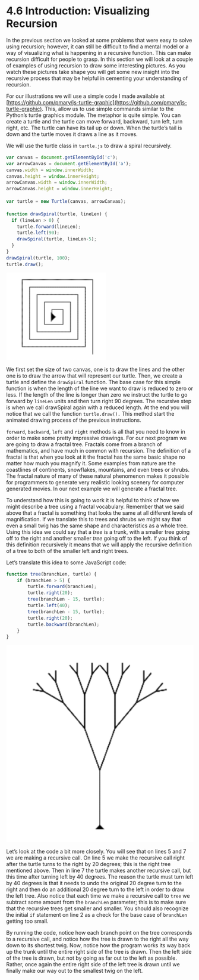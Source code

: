 # 4.6 Introduction: Visualizing Recursion

In the previous section we looked at some problems that were easy to solve using recursion; however, it can still be difficult to find a mental model or a way of visualizing what is happening in a recursive function. This can make recursion difficult for people to grasp. In this section we will look at a couple of examples of using recursion to draw some interesting pictures. As you watch these pictures take shape you will get some new insight into the recursive process that may be helpful in cementing your understanding of recursion.

For our illustrations we will use a simple code I made available at [https://github.com/pmary/js-turtle-graphic](https://github.com/pmary/js-turtle-graphic). This, allow us to use simple commands similar to the Python’s turtle graphics module. The metaphor is quite simple. You can create a turtle and the turtle can move forward, backward, turn left, turn right, etc. The turtle can have its tail up or down. When the turtle’s tail is down and the turtle moves it draws a line as it moves.

We will use the turtle class in `turtle.js` to draw a spiral recursively.

```js
var canvas = document.getElementById('c');
var arrowCanvas = document.getElementById('a');
canvas.width = window.innerWidth;
canvas.height = window.innerHeight;
arrowCanvas.width = window.innerWidth;
arrowCanvas.height = window.innerHeight;

var turtle = new Turtle(canvas, arrowCanvas);

function drawSpiral(turtle, lineLen) {
  if (lineLen > 0) {
    turtle.forward(lineLen);
    turtle.left(90);
    drawSpiral(turtle, lineLen-5);
  }
}
drawSpiral(turtle, 100);
turtle.draw();
```

![](/assets/recursion_01.png)

We first set the size of two canvas, one is to draw the lines and the other one is to draw the arrow that will represent our turtle. Then, we create a turtle and define the `drawSpiral` function. The base case for this simple function is when the length of the line we want to draw is reduced to zero or less. If the length of the line is longer than zero we instruct the turtle to go forward by `lineLen` units and then turn right 90 degrees. The recursive step is when we call drawSpiral again with a reduced length. At the end you will notice that we call the function `turtle.draw().` This method start the animated drawing process of the previous instructions.

`forward`, `backward`, `left` and `right` methods is all that you need to know in order to make some pretty impressive drawings. For our next program we are going to draw a fractal tree. Fractals come from a branch of mathematics, and have much in common with recursion. The definition of a fractal is that when you look at it the fractal has the same basic shape no matter how much you magnify it. Some examples from nature are the coastlines of continents, snowflakes, mountains, and even trees or shrubs. The fractal nature of many of these natural phenomenon makes it possible for programmers to generate very realistic looking scenery for computer generated movies. In our next example we will generate a fractal tree.

To understand how this is going to work it is helpful to think of how we might describe a tree using a fractal vocabulary. Remember that we said above that a fractal is something that looks the same at all different levels of magnification. If we translate this to trees and shrubs we might say that even a small twig has the same shape and characteristics as a whole tree. Using this idea we could say that a _tree_ is a trunk, with a smaller tree going off to the right and another smaller _tree_ going off to the left. If you think of this definition recursively it means that we will apply the recursive definition of a tree to both of the smaller left and right trees.

Let’s translate this idea to some JavaScript code:

```js
function tree(branchLen, turtle) {
    if (branchLen > 5) {
        turtle.forward(branchLen);
        turtle.right(20);
        tree(branchLen - 15, turtle);
        turtle.left(40);
        tree(branchLen - 15, turtle);
        turtle.right(20);
        turtle.backward(branchLen);
    }
}
```

![](/assets/recursion_02.png)

Let’s look at the code a bit more closely. You will see that on lines 5 and 7 we are making a recursive call. On line 5 we make the recursive call right after the turtle turns to the right by 20 degrees; this is the right tree mentioned above. Then in line 7 the turtle makes another recursive call, but this time after turning left by 40 degrees. The reason the turtle must turn left by 40 degrees is that it needs to undo the original 20 degree turn to the right and then do an additional 20 degree turn to the left in order to draw the left tree. Also notice that each time we make a recursive call to `tree` we subtract some amount from the `branchLen` parameter; this is to make sure that the recursive trees get smaller and smaller. You should also recognize the initial `if` statement on line 2 as a check for the base case of `branchLen` getting too small.

By running the code, notice how each branch point on the tree corresponds to a recursive call, and notice how the tree is drawn to the right all the way down to its shortest twig. Now, notice how the program works its way back up the trunk until the entire right side of the tree is drawn. Then the left side of the tree is drawn, but not by going as far out to the left as possible. Rather, once again the entire right side of the left tree is drawn until we finally make our way out to the smallest twig on the left.

